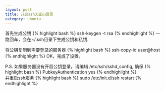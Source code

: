 ```yaml
---
layout: post
title: 开启ssh无密码登录
category: ubuntu
---
```


首先生成公钥
{% highlight bash %}
    ssh-keygen -t rsa
{% endhighlight %}
一路回车，会在~/.ssh目录下生成公钥和私钥.

将公钥复制到需要登录的服务器
{% highlight bash %}
    ssh-copy-id user@host
{% endhighlight %}
OK，完成了设置。

P.S. 如果服务器没有开启公钥登录，请编辑 /etc/ssh/sshd_config, 确保
{% highlight bash %}
    PubkeyAuthentication yes
{% endhighlight %}    
并重启ssh服务
{% highlight bash %}
    sudo /etc/init.d/ssh restart
{% endhighlight %}

